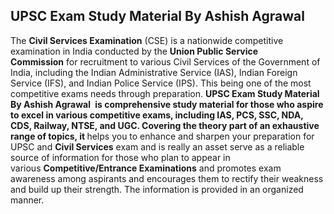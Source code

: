<h2>UPSC Exam Study Material By Ashish Agrawal</h2>
<p>The <strong>Civil Services Examination</strong>&nbsp;(CSE) is a nationwide competitive examination in India conducted by the&nbsp;<strong>Union Public Service Commission</strong>&nbsp;for recruitment to various Civil Services of the Government of India, including the Indian Administrative Service (IAS), Indian Foreign Service (IFS), and Indian Police Service (IPS). This being one of the most competitive exams needs through preparation.&nbsp;<strong>UPSC Exam Study Material By Ashish Agrawal </strong>&nbsp;<strong>is comprehensive study material for those who aspire to excel in various competitive exams, including IAS, PCS, SSC, NDA, CDS, Railway, NTSE, and UGC. Covering the theory part of an exhaustive range of topics, it </strong>helps you to enhance and sharpen your preparation for UPSC and&nbsp;<strong>Civil Services</strong>&nbsp;exam and is really an asset serve as a reliable source of information for those who plan to appear in various&nbsp;<strong>Competitive/Entrance Examinations</strong>&nbsp;and promotes exam awareness among aspirants and encourages them to rectify their weakness and build up their strength. The information is provided in an organized manner.</p>
